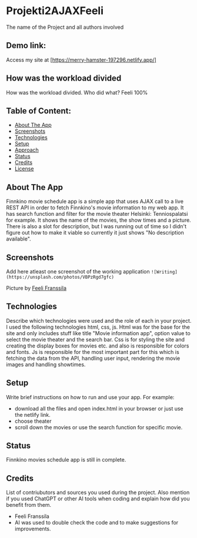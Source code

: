# Projekti2AJAXFeeli
The name of the Project and all authors involved

## Demo link:
Access my site at [https://merry-hamster-197296.netlify.app/]

## How was the workload divided
How was the workload divided. Who did what? 
Feeli 100%

## Table of Content:

- [About The App](#about-the-app)
- [Screenshots](#screenshots)
- [Technologies](#technologies)
- [Setup](#setup)
- [Approach](#approach)
- [Status](#status)
- [Credits](#credits)
- [License](#license)

## About The App
Finnkino movie schedule app is a simple app that uses AJAX call to a live REST API in order to fetch Finnkino's movie information to my web app. It has search function and filter for the movie theater Helsinki: Tenniospalatsi for example. It shows the name of the movies, the show times and a picture. There is also a slot for description, but I was running out of time so I didn't figure out how to make it viable so currently it just shows "No description available". 

## Screenshots
Add here atleast one screenshot of the working application 
`![Writing](https://unsplash.com/photos/VBPzRgd7gfc)`

Picture by [Feeli Franssila](https://gyazo.com/6210ba630e667e1940fef8c3bc19266e)

## Technologies
Describe which technologies were used and the role of each in your project. 
I used the following technologies html, css, js. Html was for the base for the site and only includes stuff like title "Movie information app", option value to select the movie theater and the search bar. Css is for styling the site and creating the display boxes for movies etc. and also is responsible for colors and fonts. Js is responsible for the most important part for this which is fetching the data from the API, handling user input, rendering the movie images and handling showtimes. 

## Setup
Write brief instructions on how to run and use your app. For example:
- download all the files and open index.html in your browser or just use the netlify link. 
- choose theater
- scroll down the movies or use the search function for specific movie. 

## Status
Finnkino movies schedule app is still in complete. 

## Credits
List of contriubutors and sources you used during the project. Also mention if you used ChatGPT or other AI tools when coding and explain how did you benefit from them.
- Feeli Franssila
- AI was used to double check the code and to make suggestions for improvements. 
